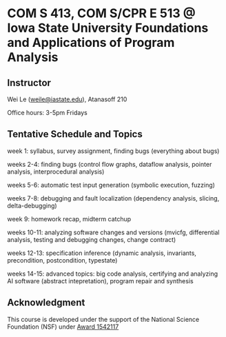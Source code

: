 # COM S 413, COM S/CPR E 513 @ Iowa State University Foundations and Applications of Program Analysis #

## Instructor ## 
Wei Le (weile@iastate.edu), Atanasoff 210

Office hours: 3-5pm Fridays

## Tentative Schedule and Topics ##
week 1: syllabus, survey assignment, finding bugs (everything about bugs)

weeks 2-4: finding bugs (control flow graphs, dataflow analysis, pointer analysis, interprocedural analysis)

weeks 5-6: automatic test input generation (symbolic execution, fuzzing)

weeks 7-8: debugging and fault localization (dependency analysis, slicing, delta-debugging)

week 9: homework recap, midterm catchup 

weeks 10-11: analyzing software changes and versions (mvicfg, differential analysis, testing and debugging changes, change contract)

weeks 12-13: specification inference (dynamic analysis, invariants, precondition, postcondition, typestate)

weeks 14-15: advanced topics: big code analysis, certifying and analyzing AI software (abstract intepretation), program repair and synthesis

## Acknowledgment ##
This course is developed under the support of the National Science Foundation (NSF) under <a href="http://www.nsf.gov/awardsearch/showAward?AWD_ID=1542117">Award 1542117
